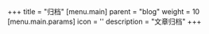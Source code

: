 +++
title = "归档"
[menu.main]
  parent = "blog"
  weight = 10
  [menu.main.params]
    icon = '<i class="fas fa-fw fa-file-archive text-primary"></i>'
    description = "文章归档"
+++
